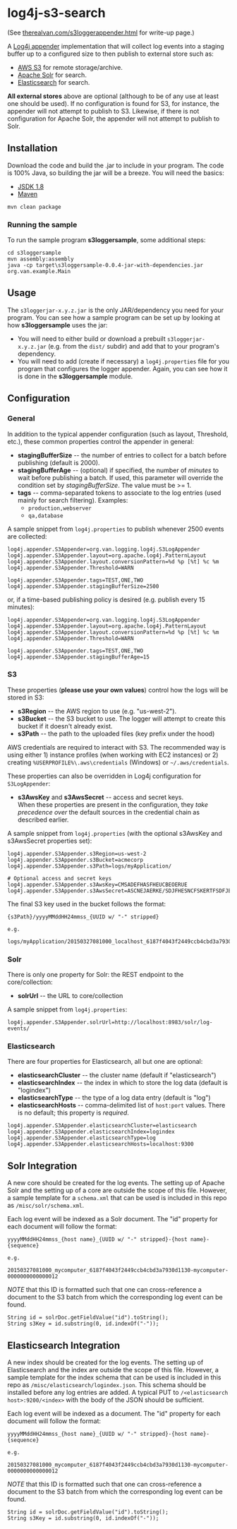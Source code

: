 # log4j-s3-search 

(See [therealvan.com/s3loggerappender.html](http://www.therealvan.com/s3loggerappender.html) for write-up page.)

A [Log4j appender](http://logging.apache.org/log4j/1.2/apidocs/org/apache/log4j/Appender.html) implementation that will collect log events into a staging buffer up to a configured size to then publish to external store such as:
*  [AWS S3](http://aws.amazon.com/s3/) for remote storage/archive.
*  [Apache Solr](http://lucene.apache.org/solr/) for search.
*  [Elasticsearch](https://www.elastic.co/guide/index.html) for search.

**All external stores** above are optional (although to be of any use at least one should be used).  If no configuration is found for S3, for instance, the appender will not attempt to publish to S3.  Likewise, if there is not configuration for Apache Solr, the appender will not attempt to publish to Solr.

## Installation
Download the code and build the .jar to include in your program.  The code is 100% Java, so building the jar will be a breeze.  You will need the basics:
* [JSDK 1.8](http://www.oracle.com/technetwork/java/javase/downloads/index.html)
* [Maven](http://maven.apache.org/)

```
mvn clean package 
```

### Running the sample
To run the sample program **s3loggersample**, some additional steps:

```
cd s3loggersample
mvn assembly:assembly
java -cp target\s3loggersample-0.0.4-jar-with-dependencies.jar org.van.example.Main
```

## Usage
The `s3loggerjar-x.y.z.jar` is the only JAR/dependency you need for your program. You can see how a sample program can be set up by looking at how **s3loggersample** uses the jar:

* You will need to either build or download a prebuilt `s3loggerjar-x.y.z.jar` (e.g. from the `dist/` subdir) and add that to your program's dependency.
* You will need to add (create if necessary) a `log4j.properties` file for you program that configures the logger appender. Again, you can see how it is done in the **s3loggersample** module.


## Configuration
### General
In addition to the typical appender configuration (such as layout, Threshold, etc.), these common properties control the appender in general:
*  **stagingBufferSize** -- the number of entries to collect for a batch before publishing (default is 2000).
*  **stagingBufferAge** -- (optional) if specified, the number of *minutes* to wait before publishing a batch. If used,
         this parameter will override the condition set by *stagingBufferSize*. The value must be >= 1.
*  **tags** -- comma-separated tokens to associate to the log entries (used mainly for search filtering). Examples:
    *  `production,webserver`
    *  `qa,database`

A sample snippet from `log4j.properties` to publish whenever 2500 events are collected:
```
log4j.appender.S3Appender=org.van.logging.log4j.S3LogAppender
log4j.appender.S3Appender.layout=org.apache.log4j.PatternLayout
log4j.appender.S3Appender.layout.conversionPattern=%d %p [%t] %c %m
log4j.appender.S3Appender.Threshold=WARN

log4j.appender.S3Appender.tags=TEST,ONE,TWO
log4j.appender.S3Appender.stagingBufferSize=2500
```

or, if a time-based publishing policy is desired (e.g. publish every 15 minutes):
```
log4j.appender.S3Appender=org.van.logging.log4j.S3LogAppender
log4j.appender.S3Appender.layout=org.apache.log4j.PatternLayout
log4j.appender.S3Appender.layout.conversionPattern=%d %p [%t] %c %m
log4j.appender.S3Appender.Threshold=WARN

log4j.appender.S3Appender.tags=TEST,ONE,TWO
log4j.appender.S3Appender.stagingBufferAge=15
```

### S3
These properties (**please use your own values**) control how the logs will be stored in S3:
* **s3Region** -- the AWS region to use (e.g. "us-west-2").
* **s3Bucket** -- the S3 bucket to use.  The logger will attempt to create this bucket if it doesn't already exist.
* **s3Path** -- the path to the uploaded files (key prefix under the hood)

AWS credentials are required to interact with S3.  The recommended way is using either 1) instance profiles (when working with EC2 instances) or 2) creating `%USERPROFILE%\.aws\credentials` (Windows) or `~/.aws/credentials`.

These properties can also be overridden in Log4j configuration for `S3LogAppender`:
* **s3AwsKey** and **s3AwsSecret** -- access and secret keys.  
When these properties are present in the configuration, they *take precedence over* the default sources in the credential chain as described earlier.

A sample snippet from `log4j.properties` (with the optional s3AwsKey and s3AwsSecret properties set):
```
log4j.appender.S3Appender.s3Region=us-west-2
log4j.appender.S3Appender.s3Bucket=acmecorp
log4j.appender.S3Appender.s3Path=logs/myApplication/

# Optional access and secret keys
log4j.appender.S3Appender.s3AwsKey=CMSADEFHASFHEUCBEOERUE
log4j.appender.S3Appender.s3AwsSecret=ASCNEJAERKE/SDJFHESNCFSKERTFSDFJESF
```

The final S3 key used in the bucket follows the format:
```
{s3Path}/yyyyMMddHH24mmss_{UUID w/ "-" stripped}

e.g.

logs/myApplication/20150327081000_localhost_6187f4043f2449ccb4cbd3a7930d1130
```


### Solr
There is only one property for Solr: the REST endpoint to the core/collection:
* **solrUrl** -- the URL to core/collection

A sample snippet from `log4j.properties`:
```
log4j.appender.S3Appender.solrUrl=http://localhost:8983/solr/log-events/
```

### Elasticsearch
There are four properties for Elasticsearch, all but one are optional:
* **elasticsearchCluster** -- the cluster name (default if "elasticsearch")
* **elasticsearchIndex** -- the index in which to store the log data (default is "logindex")
* **elasticsearchType** -- the type of a log data entry (default is "log")
* **elasticsearchHosts** -- comma-delimited list of `host:port` values. There is no default; this property is *required*. 

```
log4j.appender.S3Appender.elasticsearchCluster=elasticsearch
log4j.appender.S3Appender.elasticsearchIndex=logindex
log4j.appender.S3Appender.elasticsearchType=log
log4j.appender.S3Appender.elasticsearchHosts=localhost:9300
```

## Solr Integration
A new core should be created for the log events.  The setting up of Apache Solr and the setting up of a core are outside the scope of this file.  However, a sample template for a `schema.xml` that can be used is included in this repo as `/misc/solr/schema.xml`.

Each log event will be indexed as a Solr document.  The "id" property for each document 
will follow the format:
```
yyyyMMddHH24mmss_{host name}_{UUID w/ "-" stripped}-{host name}-{sequence}

e.g.

20150327081000_mycomputer_6187f4043f2449ccb4cbd3a7930d1130-mycomputer-0000000000000012
```

*NOTE* that this ID is formatted such that one can cross-reference a 
document to the S3 batch from which the corresponding log event can be found.

```
String id = solrDoc.getFieldValue("id").toString();
String s3Key = id.substring(0, id.indexOf("-"));
```

## Elasticsearch Integration
A new index should be created for the log events.  The setting up of Elasticsearch and the index are outside the scope of this file.  However, a sample template for the index schema that can be used is included in this repo as `/misc/elasticsearch/logindex.json`.
This schema should be installed before any log entries are added. A typical PUT to `/<elasticsearch host>:9200/<index>` with
the body of the JSON should be sufficient. 

Each log event will be indexed as a document.  The "id" property for each document 
will follow the format:
```
yyyyMMddHH24mmss_{host name}_{UUID w/ "-" stripped}-{host name}-{sequence}

e.g.

20150327081000_mycomputer_6187f4043f2449ccb4cbd3a7930d1130-mycomputer-0000000000000012
```

*NOTE* that this ID is formatted such that one can cross-reference a 
document to the S3 batch from which the corresponding log event can be found.

```
String id = solrDoc.getFieldValue("id").toString();
String s3Key = id.substring(0, id.indexOf("-"));
```
